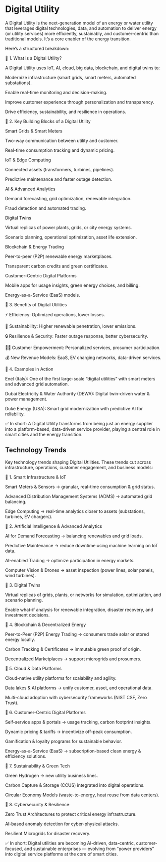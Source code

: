 # Digital Utility

A Digital Utility is the next-generation model of an energy or water utility that leverages digital technologies, data, and automation to deliver energy (or utility services) more efficiently, sustainably, and customer-centric than traditional models. It’s a core enabler of the energy transition.

Here’s a structured breakdown:

🔹 1. What is a Digital Utility?

A Digital Utility uses IoT, AI, cloud, big data, blockchain, and digital twins to:

Modernize infrastructure (smart grids, smart meters, automated substations).

Enable real-time monitoring and decision-making.

Improve customer experience through personalization and transparency.

Drive efficiency, sustainability, and resilience in operations.

🔹 2. Key Building Blocks of a Digital Utility

Smart Grids & Smart Meters

Two-way communication between utility and customer.

Real-time consumption tracking and dynamic pricing.

IoT & Edge Computing

Connected assets (transformers, turbines, pipelines).

Predictive maintenance and faster outage detection.

AI & Advanced Analytics

Demand forecasting, grid optimization, renewable integration.

Fraud detection and automated trading.

Digital Twins

Virtual replicas of power plants, grids, or city energy systems.

Scenario planning, operational optimization, asset life extension.

Blockchain & Energy Trading

Peer-to-peer (P2P) renewable energy marketplaces.

Transparent carbon credits and green certificates.

Customer-Centric Digital Platforms

Mobile apps for usage insights, green energy choices, and billing.

Energy-as-a-Service (EaaS) models.

🔹 3. Benefits of Digital Utilities

⚡ Efficiency: Optimized operations, lower losses.

🌱 Sustainability: Higher renewable penetration, lower emissions.

🔒 Resilience & Security: Faster outage response, better cybersecurity.

👩‍💼 Customer Empowerment: Personalized services, prosumer participation.

💰 New Revenue Models: EaaS, EV charging networks, data-driven services.

🔹 4. Examples in Action

Enel (Italy): One of the first large-scale “digital utilities” with smart meters and advanced grid automation.

Dubai Electricity & Water Authority (DEWA): Digital twin-driven water & power management.

Duke Energy (USA): Smart grid modernization with predictive AI for reliability.

✅ In short:
A Digital Utility transforms from being just an energy supplier into a platform-based, data-driven service provider, playing a central role in smart cities and the energy transition.
## Technology Trends
Key technology trends shaping Digital Utilities. These trends cut across infrastructure, operations, customer engagement, and business models:

🔹 1. Smart Infrastructure & IoT

Smart Meters & Sensors → granular, real-time consumption & grid status.

Advanced Distribution Management Systems (ADMS) → automated grid balancing.

Edge Computing → real-time analytics closer to assets (substations, turbines, EV chargers).

🔹 2. Artificial Intelligence & Advanced Analytics

AI for Demand Forecasting → balancing renewables and grid loads.

Predictive Maintenance → reduce downtime using machine learning on IoT data.

AI-enabled Trading → optimize participation in energy markets.

Computer Vision & Drones → asset inspection (power lines, solar panels, wind turbines).

🔹 3. Digital Twins

Virtual replicas of grids, plants, or networks for simulation, optimization, and scenario planning.

Enable what-if analysis for renewable integration, disaster recovery, and investment decisions.

🔹 4. Blockchain & Decentralized Energy

Peer-to-Peer (P2P) Energy Trading → consumers trade solar or stored energy locally.

Carbon Tracking & Certificates → immutable green proof of origin.

Decentralized Marketplaces → support microgrids and prosumers.

🔹 5. Cloud & Data Platforms

Cloud-native utility platforms for scalability and agility.

Data lakes & AI platforms → unify customer, asset, and operational data.

Multi-cloud adoption with cybersecurity frameworks (NIST CSF, Zero Trust).

🔹 6. Customer-Centric Digital Platforms

Self-service apps & portals → usage tracking, carbon footprint insights.

Dynamic pricing & tariffs → incentivize off-peak consumption.

Gamification & loyalty programs for sustainable behavior.

Energy-as-a-Service (EaaS) → subscription-based clean energy & efficiency solutions.

🔹 7. Sustainability & Green Tech

Green Hydrogen → new utility business lines.

Carbon Capture & Storage (CCUS) integrated into digital operations.

Circular Economy Models (waste-to-energy, heat reuse from data centers).

🔹 8. Cybersecurity & Resilience

Zero Trust Architectures to protect critical energy infrastructure.

AI-based anomaly detection for cyber-physical attacks.

Resilient Microgrids for disaster recovery.

✅ In short: Digital utilities are becoming AI-driven, data-centric, customer-focused, and sustainable enterprises — evolving from “power providers” into digital service platforms at the core of smart cities.





